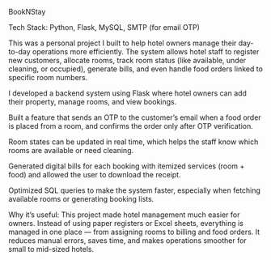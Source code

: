 BookNStay

Tech Stack: Python, Flask, MySQL, SMTP (for email OTP)

This was a personal project I built to help hotel owners manage their day-to-day operations more efficiently. The system allows hotel staff to register new customers, allocate rooms, track room status (like available, under cleaning, or occupied), generate bills, and even handle food orders linked to specific room numbers.

I developed a backend system using Flask where hotel owners can add their property, manage rooms, and view bookings.

Built a feature that sends an OTP to the customer’s email when a food order is placed from a room, and confirms the order only after OTP verification.

Room states can be updated in real time, which helps the staff know which rooms are available or need cleaning.

Generated digital bills for each booking with itemized services (room + food) and allowed the user to download the receipt.

Optimized SQL queries to make the system faster, especially when fetching available rooms or generating booking lists.

Why it’s useful:
This project made hotel management much easier for owners. Instead of using paper registers or Excel sheets, everything is managed in one place — from assigning rooms to billing and food orders. It reduces manual errors, saves time, and makes operations smoother for small to mid-sized hotels.

